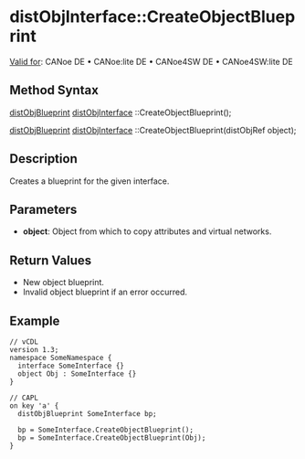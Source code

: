 # distObjInterface::CreateObjectBlueprint

[Valid for](../../../Shared/FeatureAvailability.md): CANoe DE • CANoe:lite DE • CANoe4SW DE • CANoe4SW:lite DE

## Method Syntax

[distObjBlueprint](../Objects/CAPLfunctiondistObjBlueprint.md) <Interface> [distObjInterface](../Objects/CAPLfunctiondistObjInterface.md) <Interface>::CreateObjectBlueprint();

[distObjBlueprint](../Objects/CAPLfunctiondistObjBlueprint.md) <Interface> [distObjInterface](../Objects/CAPLfunctiondistObjInterface.md) <Interface>::CreateObjectBlueprint(distObjRef <Interface> object);

## Description

Creates a blueprint for the given interface.

## Parameters

- **object**: Object from which to copy attributes and virtual networks.

## Return Values

- New object blueprint.
- Invalid object blueprint if an error occurred.

## Example

```plaintext
// vCDL
version 1.3;
namespace SomeNamespace {
  interface SomeInterface {}
  object Obj : SomeInterface {}
}

// CAPL
on key 'a' {
  distObjBlueprint SomeInterface bp;

  bp = SomeInterface.CreateObjectBlueprint();
  bp = SomeInterface.CreateObjectBlueprint(Obj);
}
```
